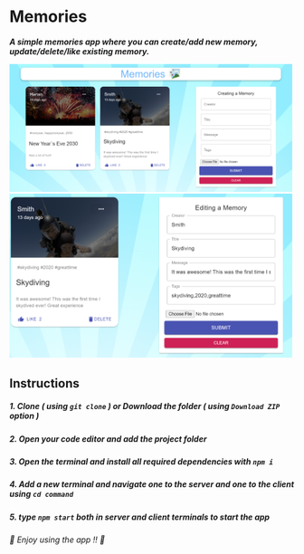 # Memories
***A simple memories app where you can create/add new memory, update/delete/like existing memory.***

<img src="images/1.png" width=500>
<img src="images/2.png" width=500>

## Instructions
##### 1. Clone ***( using `git clone` )*** or Download the folder ***( using ***`Download ZIP`*** option )*** #####
##### 2. Open your code editor and add the project folder #####
##### 3. Open the terminal and install all required dependencies with ***`npm i`*** #####
##### 4. Add a new terminal and navigate one to the server and one to the client using ***`cd command`*** #####
##### 5. type ***`npm start`*** both in server and client terminals to start the app #####

 ###### 📌 *Enjoy using the app !!* 📌 ######
